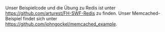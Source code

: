 Unser Beispielcode und die Übung zu Redis ist unter https://github.com/arturest/FH-SWF-Redis zu finden. Unser Memcached-Beispiel findet sich unter https://github.com/johngockel/memcached_example.